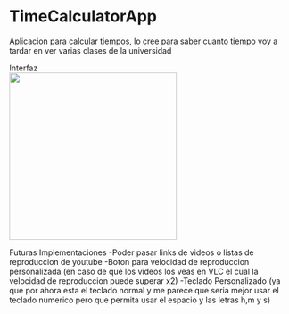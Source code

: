 # TimeCalculatorApp
Aplicacion para calcular tiempos, lo cree para saber cuanto tiempo voy a tardar en ver varias clases de la universidad

Interfaz \
<img src="https://github.com/FelipePipe2002/TimeCalculatorApp/assets/64708520/550aab2b-692d-4e0b-b8af-5965cb2162cc" width="300">

Futuras Implementaciones
-Poder pasar links de videos o listas de reproduccion de youtube
-Boton para velocidad de reproduccion personalizada (en caso de que los videos los veas en VLC el cual la velocidad de reproduccion puede superar x2)
-Teclado Personalizado (ya que por ahora esta el teclado normal y me parece que seria mejor usar el teclado numerico pero que permita usar el espacio y las letras h,m y s) 
